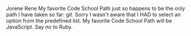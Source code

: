 Jorene Rene
My favorite Code School Path just so happens to be the only path I have taken so far: git.
Sorry I wasn't aware that I HAD to select an option from the predefined list. My favorite Code School Path will be JavaScript.
Say no to Ruby.

